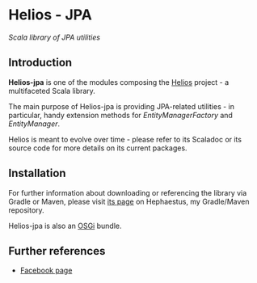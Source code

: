 # Helios - JPA

*Scala library of JPA utilities*


## Introduction

**Helios-jpa** is one of the modules composing the [Helios](https://www.facebook.com/pages/Helios/206962992779275) project - a multifaceted Scala library.

The main purpose of Helios-jpa is providing JPA-related utilities - in particular, handy extension methods for *EntityManagerFactory* and *EntityManager*.

Helios is meant to evolve over time - please refer to its Scaladoc or its source code for more details on its current packages.


## Installation

For further information about downloading or referencing the library via Gradle or Maven, please visit [its page](https://bintray.com/giancosta86/Hephaestus/Helios-jpa) on Hephaestus, my Gradle/Maven repository.

Helios-jpa is also an [OSGi](https://www.osgi.org/) bundle.


## Further references

* [Facebook page](https://www.facebook.com/Helios-206962992779275/)
